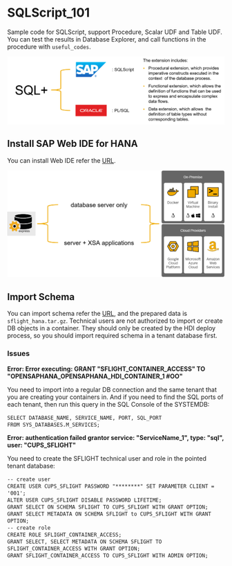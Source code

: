# SQLScript_101
Sample code for SQLScript, support Procedure, Scalar UDF and Table UDF. You can test the results in Database Explorer, and call functions in the procedure with `useful_codes`.

![](https://raw.githubusercontent.com/ICHIGOI7E/mdpics/master/SQLScript/2.jpg)
## Install SAP Web IDE for HANA
You can install Web IDE refer the [URL](https://developers.sap.com/sea/topics/sap-hana-express.html).

![](https://raw.githubusercontent.com/ICHIGOI7E/mdpics/master/SQLScript/1.jpg)
## Import Schema
You can import schema refer the [URL](https://blogs.sap.com/2018/12/18/howto-import-sflight-sample-data-into-sap-hana-from-a-local-computer/), and the prepared data is `sflight_hana.tar.gz`.
Technical users are not authorized to import or create DB objects in a container. They should only be created by the HDI deploy process, so you should import required schema in a tenant database first.
### Issues
**Error: Error executing: GRANT "SFLIGHT_CONTAINER_ACCESS" TO "OPENSAPHANA_OPENSAPHANA_HDI_CONTAINER_1 #OO"**

You need to import into a regular DB connection and the same tenant that you are creating your containers in. And if you need to find the SQL ports of each tenant, then run this query in the SQL Console of the SYSTEMDB:
```
SELECT DATABASE_NAME, SERVICE_NAME, PORT, SQL_PORT
FROM SYS_DATABASES.M_SERVICES;
```
**Error: authentication failed grantor service: "ServiceName_1", type: "sql", user: "CUPS_SFLIGHT"**

You need to create the SFLIGHT technical user and role in the pointed tenant database:
```
-- create user
CREATE USER CUPS_SFLIGHT PASSWORD "********" SET PARAMETER CLIENT = '001';
ALTER USER CUPS_SFLIGHT DISABLE PASSWORD LIFETIME;
GRANT SELECT ON SCHEMA SFLIGHT TO CUPS_SFLIGHT WITH GRANT OPTION;
GRANT SELECT METADATA ON SCHEMA SFLIGHT to CUPS_SFLIGHT WITH GRANT OPTION;
-- create role
CREATE ROLE SFLIGHT_CONTAINER_ACCESS;
GRANT SELECT, SELECT METADATA ON SCHEMA SFLIGHT TO SFLIGHT_CONTAINER_ACCESS WITH GRANT OPTION;
GRANT SFLIGHT_CONTAINER_ACCESS TO CUPS_SFLIGHT WITH ADMIN OPTION;
```
